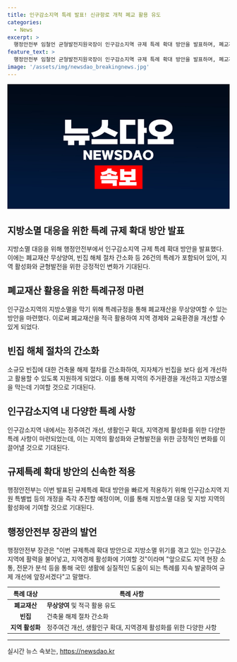 ```yaml
---
title: 인구감소지역 특례 발표! 신규항로 개척 폐교 활용 유도
categories:
  - News
excerpt: >
  행정안전부 임철언 균형발전지원국장이 인구감소지역 규제 특례 확대 방안을 발표하며, 폐교재산 무상양여를 허용하고 건축물 해체 절차를 간소화하는 등 26건의 특례를 발표했다. 지자체가 지방소멸대응 사업으로 폐교재산을 활용하고 지역경제를 활성화할 수 있도록 특례 규정을 마련하였으며, 인구감소지역 규제특례 확대 방안은 정주여건 개선, 생활인구 확대, 지역경제 활성화 등 3대 분야에 대한 조치를 포함한다. 이를 통해 지방소멸 위기에 활기를 불어넣고 지역경제를 활성화할 것으로 기대된다.
feature_text: >
  행정안전부 임철언 균형발전지원국장이 인구감소지역 규제 특례 확대 방안을 발표하며, 폐교재산 무상양여를 허용하고 건축물 해체 절차를 간소화하는 등 26건의 특례를 발표했다. 지자체가 지방소멸대응 사업으로 폐교재산을 활용하고 지역경제를 활성화할 수 있도록 특례 규정을 마련하였으며, 인구감소지역 규제특례 확대 방안은 정주여건 개선, 생활인구 확대, 지역경제 활성화 등 3대 분야에 대한 조치를 포함한다. 이를 통해 지방소멸 위기에 활기를 불어넣고 지역경제를 활성화할 것으로 기대된다.
image: '/assets/img/newsdao_breakingnews.jpg'
---
```


<p><img src="/assets/img/newsdao_breakingnews.jpg" alt="flaretime 속보" /></p>

<h2 data-ke-size="size26">지방소멸 대응을 위한 특례 규제 확대 방안 발표</h2>

<p data-ke-size="size16">지방소멸 대응을 위해 행정안전부에서 인구감소지역 규제 특례 확대 방안을 발표했다. 이에는 폐교재산 무상양여, 빈집 해체 절차 간소화 등 26건의 특례가 포함되어 있어, 지역 활성화와 균형발전을 위한 긍정적인 변화가 기대된다. </p>

<h2 data-ke-size="size26">폐교재산 활용을 위한 특례규정 마련</h2>

<p data-ke-size="size16">인구감소지역의 지방소멸을 막기 위해 특례규정을 통해 폐교재산을 무상양여할 수 있는 방안을 마련했다. 이로써 폐교재산을 적극 활용하여 지역 경제와 교육환경을 개선할 수 있게 되었다.</p>

<h2 data-ke-size="size26">빈집 해체 절차의 간소화</h2>

<p data-ke-size="size16">소규모 빈집에 대한 건축물 해제 절차를 간소화하여, 지자체가 빈집을 보다 쉽게 개선하고 활용할 수 있도록 지원하게 되었다. 이를 통해 지역의 주거환경을 개선하고 지방소멸을 막는데 기여할 것으로 기대된다.</p>

<h2 data-ke-size="size26">인구감소지역 내 다양한 특례 사항</h2>

<p data-ke-size="size16">인구감소지역 내에서는 정주여건 개선, 생활인구 확대, 지역경제 활성화를 위한 다양한 특례 사항이 마련되었는데, 이는 지역의 활성화와 균형발전을 위한 긍정적인 변화를 이끌어낼 것으로 기대된다.</p>

<h2 data-ke-size="size26">규제특례 확대 방안의 신속한 적용</h2>

<p data-ke-size="size16">행정안전부는 이번 발표된 규제특례 확대 방안을 빠르게 적용하기 위해 인구감소지역 지원 특별법 등의 개정을 즉각 추진할 예정이며, 이를 통해 지방소멸 대응 및 지방 지역의 활성화에 기여할 것으로 기대된다.</p>

<h2 data-ke-size="size26">행정안전부 장관의 발언</h2>

<p data-ke-size="size16">행정안전부 장관은 "이번 규제특례 확대 방안으로 지방소멸 위기를 겪고 있는 인구감소지역에 활력을 불어넣고, 지역경제 활성화에 기여할 것"이라며 "앞으로도 지역 현장 소통, 전문가 분석 등을 통해 국민 생활에 실질적인 도움이 되는 특례를 지속 발굴하여 규제 개선에 앞장서겠다"고 말했다.</p>

<table>
    <thead>
        <tr>
            <th>특례 대상</th>
            <th>특례 사항</th>
        </tr>
    </thead>
    <tbody>
        <tr>
            <td style="text-align: center; height: 17px;"><b>폐교재산</b></td>
            <td><b>무상양여</b> 및 적극 활용 유도</td>
        </tr>
        <tr>
            <td style="text-align: center; height: 17px;"><b>빈집</b></td>
            <td>건축물 해제 절차 간소화</td>
        </tr>
        <tr>
            <td style="text-align: center; height: 17px;"><b>지역 활성화</b></td>
            <td>정주여건 개선, 생활인구 확대, 지역경제 활성화를 위한 다양한 사항</td>
        </tr>
    </tbody>
</table>

<hr>

<p data-ke-size="size16"></p>
실시간 뉴스 속보는, <a href="https://newsdao.kr" rel="dofollow">https://newsdao.kr</a>


